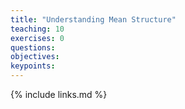 ```yaml
---
title: "Understanding Mean Structure"
teaching: 10
exercises: 0
questions:
objectives:
keypoints:
---
```



{% include links.md %}
